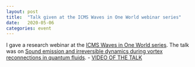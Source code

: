 ```yaml
---
layout: post
title:  "Talk given at the ICMS Waves in One World webinar series"
date:   2020-05-06
categories: event
---
```


I gave a research webinar at the [ICMS Waves in One World series](https://sites.google.com/view/waves-ow/). The talk was on [Sound emission and irreversible dynamics during vortex reconnections in quantum fluids](/research/assets/slides/200506_ICMS.pdf). - [VIDEO OF THE TALK](https://media.ed.ac.uk/media/1_aixkfyxa)

